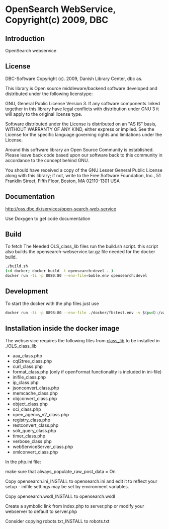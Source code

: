 # OpenSearch WebService, Copyright(c) 2009, DBC

## Introduction

OpenSearch webservice

## License

DBC-Software Copyright (c). 2009, Danish Library Center, dbc as.

This library is Open source middleware/backend software developed and distributed
under the following licenstype:

GNU, General Public License Version 3. If any software components linked
together in this library have legal conflicts with distribution under GNU 3 it
will apply to the original license type.

Software distributed under the License is distributed on an "AS IS" basis,
WITHOUT WARRANTY OF ANY KIND, either express or implied. See the License
for the specific language governing rights and limitations under the
License.

Around this software library an Open Source Community is established. Please
leave back code based upon our software back to this community in accordance to
the concept behind GNU.

You should have received a copy of the GNU Lesser General Public
License along with this library; if not, write to the Free Software
Foundation, Inc., 51 Franklin Street, Fifth Floor, Boston, MA  02110-1301  USA

## Documentation

<http://oss.dbc.dk/services/open-search-web-service>

Use Doxygen to get code documentation

## Build

To fetch The Needed OLS_class_lib files run the build.sh script. this script also builds
the opensearch-webservice.tar.gz file needed for the docker build.

```bash
./build.sh
(cd docker; docker build -t opensearch:devel . )
docker run -ti -p 8080:80 --env-file=boble.env opensearch:devel
```

## Development

To start the docker with the php files just use

```bash
docker run -ti -p 8898:80 --env-file ./docker/fbstest.env -v $(pwd):/var/www/html/opensearch opensearch:devel
```

## Installation inside the docker image

The webservice requires the following files from [class_lib](https://github.com/DBCDK/class_lib-webservice)
to be installed in ./OLS_class_lib

* aaa_class.php
* cql2tree_class.php
* curl_class.php
* format_class.php (only if openFormat functionality is included in ini-file)
* inifile_class.php
* ip_class.php
* jsonconvert_class.php
* memcache_class.php
* objconvert_class.php
* object_class.php
* oci_class.php
* open_agency_v2_class.php
* registry_class.php
* restconvert_class.php
* solr_query_class.php
* timer_class.php
* verbose_class.php
* webServiceServer_class.php
* xmlconvert_class.php

In the php.ini file:

make sure that always_populate_raw_post_data = On

Copy opensearch.ini_INSTALL to opensearch.ini and edit it to reflect your setup - inifile settings may be set by environment variables.

Copy opensearch.wsdl_INSTALL to opensearch.wsdl

Create a symbolic link from index.php to server.php or modify your webserver to default to server.php

Consider copying robots.txt_INSTALL to robots.txt
